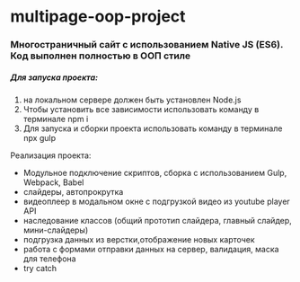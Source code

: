 # multipage-oop-project

### Многостраничный сайт с использованием Native JS (ES6). Код выполнен полностью в ООП стиле
 
##### Для запуска проекта:
1. на локальном сервере должен быть установлен Node.js
2. Чтобы установить все зависимости использовать команду   в терминале npm i
3. Для запуска и сборки проекта использовать команду в терминале npx gulp

 Реализация проекта:

* Модульное подключение скриптов, сборка с использованием Gulp, Webpack, Babel
* слайдеры, автопрокрутка
* видеоплеер в модальном окне с подгрузкой видео из  youtube player API
* наследование классов (общий прототип слайдера, главный слайдер, мини-слайдеры)
* подгрузка данных из верстки,отображение новых карточек
* работа с формами отправки данных на сервер, валидация, маска для телефона
* try catch 
